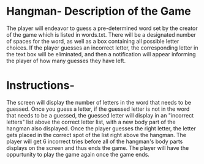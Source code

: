 # Hangman- Description of the Game
The player will endeavor to guess a pre-determined word set by the creator of the game which is listed in words.txt. There will be a designated number of spaces for the word, as well as a box containing all possible letter choices.  If the player guesses an incorrect letter, the corresponding letter in the text box will be eliminated, and then a notification will appear informing the player of how many guesses they have left.

# Instructions-
The screen will display the number of letters in the word that needs to be guessed. 
Once you guess a letter, if the guessed letter is not in the word that needs to be a guessed, the guessed letter will display in an "incorrect letters" list above the correct letter list, with a new body part of the hangman also displayed.
Once the player guesses the right letter, the letter gets placed in the correct spot of the list right above the hangman. 
The player will get 6 incorrect tries before all of the hangman's body parts displays on the screen and thus ends the game.
The player will have the oppurtunity to play the game again once the game ends.
